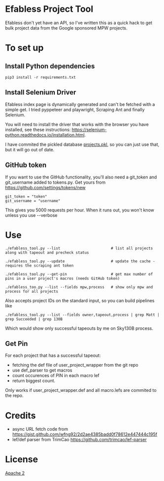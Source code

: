 # Efabless Project Tool

Efabless don't yet have an API, so I've written this as a quick hack to get bulk project data from the Google sponsored MPW projects.

# To set up

## Install Python dependencies

    pip3 install -r requirements.txt

## Install Selenium Driver

Efabless index page is dynamically generated and can't be fetched with a simple get.
I tried pyppeteer and playwright, Scraping Ant and finally Selenium.

You will need to install the driver that works with the browser you have installed, see these instructions: https://selenium-python.readthedocs.io/installation.html.

I have commited the pickled database [projects.pkl](projects.pkl), so you can just use that, but it will go out of date.

## GitHub token

If you want to use the GitHub functionality, you'll also need a git_token and git_username added to tokens.py. Get yours from https://github.com/settings/tokens/new

    git_token = "token"
    git_username = "username"

This gives you 5000 requests per hour. When it runs out, you won't know unless you use --verbose

# Use

    ./efabless_tool.py --list                       # list all projects along with tapeout and precheck status

    ./efabless_tool.py --update                     # update the cache - requires the scraping ant token

    ./efabless_tool.py --get-pin                    # get max number of pins in a user project's macros (needs GitHub token)

    ./efabless_too.py --list --fields mpw,process   # show only mpw and process for all projects

Also accepts project IDs on the standard input, so you can build pipelines like

    ./efabless_tool.py --list --fields owner,tapeout,process | grep Matt | grep Succeeded | grep 130B

Which would show only successful tapeouts by me on Sky130B process.

## Get Pin

For each project that has a successful tapeout:

* fetching the def file of user_project_wrapper from the git repo
* use def_parser to get macros
* count occurences of PIN in each macro lef
* return biggest count.

Only works if user_project_wrapper.def and all macro.lefs are commited to the repo.

# Credits

* async URL fetch code from https://gist.github.com/wfng92/2d2ae4385badd0f78612e447444c195f
* lef/def parser from TrimCao https://github.com/trimcao/lef-parser

# License

[Apache 2](LICENSE)
